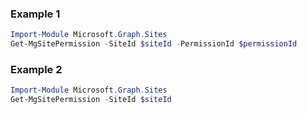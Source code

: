 ### Example 1
``` powershell
Import-Module Microsoft.Graph.Sites
Get-MgSitePermission -SiteId $siteId -PermissionId $permissionId
```
### Example 2
``` powershell
Import-Module Microsoft.Graph.Sites
Get-MgSitePermission -SiteId $siteId
```

